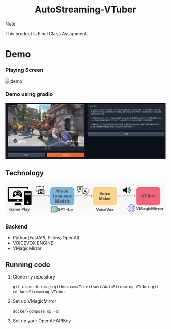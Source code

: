<div align="center">
<h1>
    <br>
    AutoStreaming-VTuber
    <br>
</h1>

</div>

> [!NOTE]
> This product is Final Class Assignment.

# Demo
### Playing Screen
![demo](./images/demo.png)

### Demo using gradio
![gradio](./images/gradio.png)

## Technology
![teaser](./images/teaser.png)
### Backend
- Python(FastAPI, Pillow, OpenAI)
- VOICEVOX ENGINE
- VMagicMirror

## Running code
1. Clone my repository
    ```
    git clone https://github.com/Treeitsuki/AutoStreaming-VTuber.git
    cd AutoStreaming-VTuber
    ```
1. Set up VMagicMirror
    ```
    docker-compose up -d
    ```
1. Set up your OpenAI-APIKey
    


